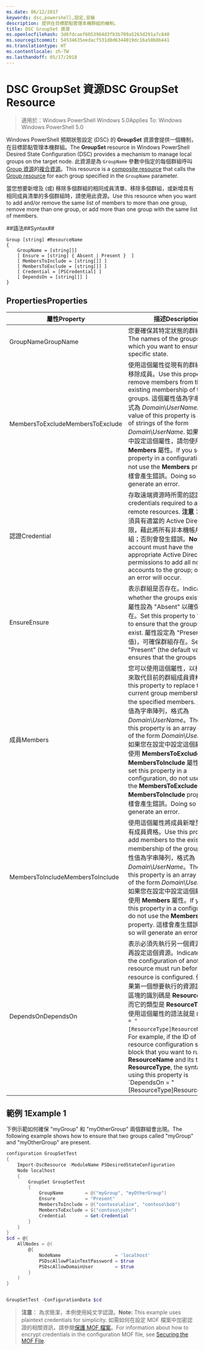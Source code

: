 ```yaml
---
ms.date: 06/12/2017
keywords: dsc,powershell,設定,安裝
description: 提供在目標節點管理本機群組的機制。
title: DSC GroupSet 資源
ms.openlocfilehash: 3d6fdcaef6053964d3fb3b709a5263d291a7c840
ms.sourcegitcommit: 54534635eedacf531d8d6344019dc16a50b8b441
ms.translationtype: HT
ms.contentlocale: zh-TW
ms.lasthandoff: 05/17/2018
---
```

# <a name="dsc-groupset-resource"></a><span data-ttu-id="24f4b-104">DSC GroupSet 資源</span><span class="sxs-lookup"><span data-stu-id="24f4b-104">DSC GroupSet Resource</span></span>

> <span data-ttu-id="24f4b-105">適用於：Windows PowerShell Windows 5.0</span><span class="sxs-lookup"><span data-stu-id="24f4b-105">Applies To: Windows Windows PowerShell 5.0</span></span>

<span data-ttu-id="24f4b-106">Windows PowerShell 預期狀態設定 (DSC) 的 **GroupSet** 資源會提供一個機制，在目標節點管理本機群組。</span><span class="sxs-lookup"><span data-stu-id="24f4b-106">The **GroupSet** resource in Windows PowerShell Desired State Configuration (DSC) provides a mechanism to manage local groups on the target node.</span></span> <span data-ttu-id="24f4b-107">此資源是為 `GroupName` 參數中指定的每個群組呼叫 [Group 資源](groupResource.md)的[複合資源](authoringResourceComposite.md)。</span><span class="sxs-lookup"><span data-stu-id="24f4b-107">This resource is a [composite resource](authoringResourceComposite.md) that calls the [Group resource](groupResource.md) for each group specified in the `GroupName` parameter.</span></span>

<span data-ttu-id="24f4b-108">當您想要新增及 (或) 移除多個群組的相同成員清單、移除多個群組，或新增具有相同成員清單的多個群組時，請使用此資源。</span><span class="sxs-lookup"><span data-stu-id="24f4b-108">Use this resource when you want to add and/or remove the same list of members to more than one group, remove more than one group, or add more than one group with the same list of members.</span></span>

##<a name="syntax"></a><span data-ttu-id="24f4b-109">語法##</span><span class="sxs-lookup"><span data-stu-id="24f4b-109">Syntax##</span></span>
```
Group [string] #ResourceName
{
    GroupName = [string[]]
    [ Ensure = [string] { Absent | Present }  ]
    [ MembersToInclude = [string[]] ]
    [ MembersToExclude = [string[]] ]
    [ Credential = [PSCredential] ]
    [ DependsOn = [string[]] ]
}
```

## <a name="properties"></a><span data-ttu-id="24f4b-110">Properties</span><span class="sxs-lookup"><span data-stu-id="24f4b-110">Properties</span></span>

|  <span data-ttu-id="24f4b-111">屬性</span><span class="sxs-lookup"><span data-stu-id="24f4b-111">Property</span></span>  |  <span data-ttu-id="24f4b-112">描述</span><span class="sxs-lookup"><span data-stu-id="24f4b-112">Description</span></span>   |
|---|---|
| <span data-ttu-id="24f4b-113">GroupName</span><span class="sxs-lookup"><span data-stu-id="24f4b-113">GroupName</span></span>| <span data-ttu-id="24f4b-114">您要確保其特定狀態的群組名稱。</span><span class="sxs-lookup"><span data-stu-id="24f4b-114">The names of the groups for which you want to ensure a specific state.</span></span>|
| <span data-ttu-id="24f4b-115">MembersToExclude</span><span class="sxs-lookup"><span data-stu-id="24f4b-115">MembersToExclude</span></span>| <span data-ttu-id="24f4b-116">使用這個屬性從現有的群組成員資格移除成員。</span><span class="sxs-lookup"><span data-stu-id="24f4b-116">Use this property to remove members from the existing membership of the groups.</span></span> <span data-ttu-id="24f4b-117">這個屬性值為字串陣列，格式為 *Domain*\\*UserName*。</span><span class="sxs-lookup"><span data-stu-id="24f4b-117">The value of this property is an array of strings of the form *Domain*\\*UserName*.</span></span> <span data-ttu-id="24f4b-118">如果您在設定中設定這個屬性，請勿使用 **Members** 屬性。</span><span class="sxs-lookup"><span data-stu-id="24f4b-118">If you set this property in a configuration, do not use the **Members** property.</span></span> <span data-ttu-id="24f4b-119">這樣會產生錯誤。</span><span class="sxs-lookup"><span data-stu-id="24f4b-119">Doing so will generate an error.</span></span>|
| <span data-ttu-id="24f4b-120">認證</span><span class="sxs-lookup"><span data-stu-id="24f4b-120">Credential</span></span>| <span data-ttu-id="24f4b-121">存取遠端資源時所需的認證。</span><span class="sxs-lookup"><span data-stu-id="24f4b-121">The credentials required to access remote resources.</span></span> <span data-ttu-id="24f4b-122">**注意**：此帳戶必須具有適當的 Active Directory 權限，藉此將所有非本機帳戶加入群組；否則會發生錯誤。</span><span class="sxs-lookup"><span data-stu-id="24f4b-122">**Note**: This account must have the appropriate Active Directory permissions to add all non-local accounts to the group; otherwise, an error will occur.</span></span>
| <span data-ttu-id="24f4b-123">Ensure</span><span class="sxs-lookup"><span data-stu-id="24f4b-123">Ensure</span></span>| <span data-ttu-id="24f4b-124">表示群組是否存在。</span><span class="sxs-lookup"><span data-stu-id="24f4b-124">Indicates whether the groups exist.</span></span> <span data-ttu-id="24f4b-125">請將此屬性設為 "Absent" 以確保群組不存在。</span><span class="sxs-lookup"><span data-stu-id="24f4b-125">Set this property to "Absent" to ensure that the groups do not exist.</span></span> <span data-ttu-id="24f4b-126">屬性設定為 "Present" (預設值)，可確保群組存在。</span><span class="sxs-lookup"><span data-stu-id="24f4b-126">Setting it to "Present" (the default value) ensures that the groups exist.</span></span>|
| <span data-ttu-id="24f4b-127">成員</span><span class="sxs-lookup"><span data-stu-id="24f4b-127">Members</span></span>| <span data-ttu-id="24f4b-128">您可以使用這個屬性，以指定的成員來取代目前的群組成員資格。</span><span class="sxs-lookup"><span data-stu-id="24f4b-128">Use this property to replace the current group membership with the specified members.</span></span> <span data-ttu-id="24f4b-129">這個屬性值為字串陣列，格式為 *Domain*\\*UserName*。</span><span class="sxs-lookup"><span data-stu-id="24f4b-129">The value of this property is an array of strings of the form *Domain*\\*UserName*.</span></span> <span data-ttu-id="24f4b-130">如果您在設定中設定這個屬性，請勿使用 **MembersToExclude** 或 **MembersToInclude** 屬性。</span><span class="sxs-lookup"><span data-stu-id="24f4b-130">If you set this property in a configuration, do not use either the **MembersToExclude** or **MembersToInclude** property.</span></span> <span data-ttu-id="24f4b-131">這樣會產生錯誤。</span><span class="sxs-lookup"><span data-stu-id="24f4b-131">Doing so will generate an error.</span></span>|
| <span data-ttu-id="24f4b-132">MembersToInclude</span><span class="sxs-lookup"><span data-stu-id="24f4b-132">MembersToInclude</span></span>| <span data-ttu-id="24f4b-133">使用這個屬性將成員新增至群組的現有成員資格。</span><span class="sxs-lookup"><span data-stu-id="24f4b-133">Use this property to add members to the existing membership of the group.</span></span> <span data-ttu-id="24f4b-134">這個屬性值為字串陣列，格式為 *Domain*\\*UserName*。</span><span class="sxs-lookup"><span data-stu-id="24f4b-134">The value of this property is an array of strings of the form *Domain*\\*UserName*.</span></span> <span data-ttu-id="24f4b-135">如果您在設定中設定這個屬性，請勿使用 **Members** 屬性。</span><span class="sxs-lookup"><span data-stu-id="24f4b-135">If you set this property in a configuration, do not use the **Members** property.</span></span> <span data-ttu-id="24f4b-136">這樣會產生錯誤。</span><span class="sxs-lookup"><span data-stu-id="24f4b-136">Doing so will generate an error.</span></span>|
| <span data-ttu-id="24f4b-137">DependsOn</span><span class="sxs-lookup"><span data-stu-id="24f4b-137">DependsOn</span></span> | <span data-ttu-id="24f4b-138">表示必須先執行另一個資源的設定，再設定這個資源。</span><span class="sxs-lookup"><span data-stu-id="24f4b-138">Indicates that the configuration of another resource must run before this resource is configured.</span></span> <span data-ttu-id="24f4b-139">例如，如果第一個想要執行的資源設定指令碼區塊的識別碼是 __ResourceName__，而它的類型是 __ResourceType__，則使用這個屬性的語法就是 `DependsOn = "[ResourceType]ResourceName"`。</span><span class="sxs-lookup"><span data-stu-id="24f4b-139">For example, if the ID of the resource configuration script block that you want to run first is __ResourceName__ and its type is __ResourceType__, the syntax for using this property is \`DependsOn = "[ResourceType]ResourceName"\`\`.</span></span>|

## <a name="example-1"></a><span data-ttu-id="24f4b-140">範例 1</span><span class="sxs-lookup"><span data-stu-id="24f4b-140">Example 1</span></span>

<span data-ttu-id="24f4b-141">下例示範如何確保 "myGroup" 和 "myOtherGroup" 兩個群組會出現。</span><span class="sxs-lookup"><span data-stu-id="24f4b-141">The following example shows how to ensure that two groups called "myGroup" and "myOtherGroup" are present.</span></span>

```powershell
configuration GroupSetTest
{
    Import-DscResource -ModuleName PSDesiredStateConfiguration
    Node localhost
    {
        GroupSet GroupSetTest
        {
            GroupName        = @("myGroup", "myOtherGroup")
            Ensure           = "Present"
            MembersToInclude = @("contoso\alice", "contoso\bob")
            MembersToExclude = $("contoso\john")
            Credential       = Get-Credential
        }
    }
}
$cd = @{
    AllNodes = @(
        @{
            NodeName                    = 'localhost'
            PSDscAllowPlainTextPassword = $true
            PSDscAllowDomainUser        = $true
        }
    )
}


GroupSetTest -ConfigurationData $cd
```

><span data-ttu-id="24f4b-142">**注意︰** 為求簡潔，本例使用純文字認證。</span><span class="sxs-lookup"><span data-stu-id="24f4b-142">**Note:** This example uses plaintext credentials for simplicity.</span></span> <span data-ttu-id="24f4b-143">如需如何在設定 MOF 檔案中加密認證的相關資訊，請參閱[保護 MOF 檔案](secureMOF.md)。</span><span class="sxs-lookup"><span data-stu-id="24f4b-143">For information about how to encrypt credentials in the configuration MOF file, see [Securing the MOF File](secureMOF.md).</span></span>
